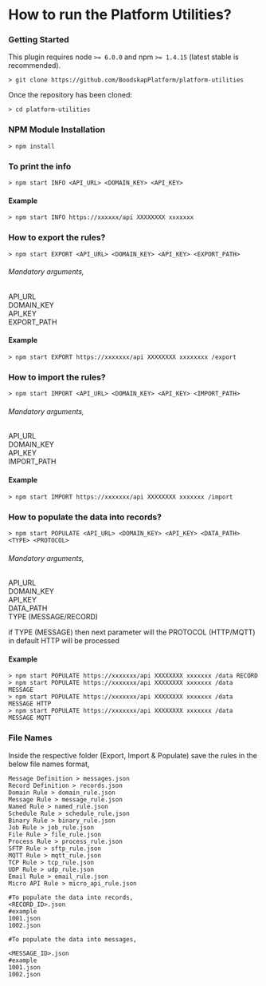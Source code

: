 # How to run the Platform Utilities?

### Getting Started
This plugin requires node `>= 6.0.0` and npm `>= 1.4.15` (latest stable is recommended).

```shell
> git clone https://github.com/BoodskapPlatform/platform-utilities
```

Once the repository has been cloned:
```shell
> cd platform-utilities
```

### NPM Module Installation

```shell
> npm install
```

### To print the info
```shell
> npm start INFO <API_URL> <DOMAIN_KEY> <API_KEY>
```

#### Example
```shell
> npm start INFO https://xxxxxx/api XXXXXXXX xxxxxxx
```

### How to export the rules?

```shell
> npm start EXPORT <API_URL> <DOMAIN_KEY> <API_KEY> <EXPORT_PATH>
```

###### Mandatory arguments, <br>
API_URL<br>
DOMAIN_KEY<br>
API_KEY<br>
EXPORT_PATH<br>

#### Example
```shell
> npm start EXPORT https://xxxxxxx/api XXXXXXXX xxxxxxxx /export
```

### How to import the rules?

```shell
> npm start IMPORT <API_URL> <DOMAIN_KEY> <API_KEY> <IMPORT_PATH>
```

###### Mandatory arguments, <br>
API_URL<br>
DOMAIN_KEY<br>
API_KEY<br>
IMPORT_PATH<br>

#### Example
```shell
> npm start IMPORT https://xxxxxxx/api XXXXXXXX xxxxxxx /import
```

### How to populate the data into records?

```shell
> npm start POPULATE <API_URL> <DOMAIN_KEY> <API_KEY> <DATA_PATH> <TYPE> <PROTOCOL>
```

###### Mandatory arguments, <br>
API_URL<br>
DOMAIN_KEY<br>
API_KEY<br>
DATA_PATH<br>
TYPE (MESSAGE/RECORD)<br>

if TYPE (MESSAGE) then next parameter will the PROTOCOL (HTTP/MQTT) in default HTTP will be processed

#### Example
```shell
> npm start POPULATE https://xxxxxxx/api XXXXXXXX xxxxxxx /data RECORD
> npm start POPULATE https://xxxxxxx/api XXXXXXXX xxxxxxx /data MESSAGE
> npm start POPULATE https://xxxxxxx/api XXXXXXXX xxxxxxx /data MESSAGE HTTP
> npm start POPULATE https://xxxxxxx/api XXXXXXXX xxxxxxx /data MESSAGE MQTT
```

### File Names
Inside the respective folder (Export, Import & Populate) save the rules in the below file names format,
```shell
Message Definition > messages.json
Record Definition > records.json
Domain Rule > domain_rule.json
Message Rule > message_rule.json
Named Rule > named_rule.json
Schedule Rule > schedule_rule.json
Binary Rule > binary_rule.json
Job Rule > job_rule.json
File Rule > file_rule.json
Process Rule > process_rule.json
SFTP Rule > sftp_rule.json
MQTT Rule > mqtt_rule.json
TCP Rule > tcp_rule.json
UDP Rule > udp_rule.json
Email Rule > email_rule.json
Micro API Rule > micro_api_rule.json

#To populate the data into records,
<RECORD_ID>.json
#example
1001.json
1002.json

#To populate the data into messages,

<MESSAGE_ID>.json
#example
1001.json
1002.json
```
